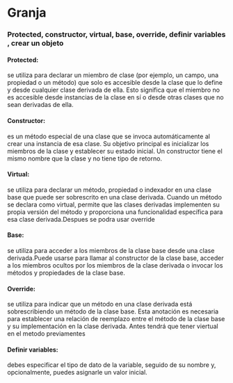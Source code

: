 # Granja

### Protected, constructor, virtual, base, override, definir variables , crear un objeto

#### Protected:
se utiliza para declarar un miembro de clase (por ejemplo, un campo, una propiedad o un método) que solo es accesible desde la clase que lo define y desde cualquier clase derivada de ella. Esto significa que el miembro no es accesible desde instancias de la clase en sí o desde otras clases que no sean derivadas de ella.

#### Constructor:
es un método especial de una clase que se invoca automáticamente al crear una instancia de esa clase. Su objetivo principal es inicializar los miembros de la clase y establecer su estado inicial. Un constructor tiene el mismo nombre que la clase y no tiene tipo de retorno.

#### Virtual:
se utiliza para declarar un método, propiedad o indexador en una clase base que puede ser sobrescrito en una clase derivada. Cuando un método se declara como virtual, permite que las clases derivadas implementen su propia versión del método y proporciona una funcionalidad específica para esa clase derivada.Despues se podra usar override

#### Base:
se utiliza para acceder a los miembros de la clase base desde una clase derivada.Puede usarse para llamar al constructor de la clase base, acceder a los miembros ocultos por los miembros de la clase derivada o invocar los métodos y propiedades de la clase base.

#### Override:
se utiliza para indicar que un método en una clase derivada está sobrescribiendo un método de la clase base. Esta anotación es necesaria para establecer una relación de reemplazo entre el método de la clase base y su implementación en la clase derivada. Antes tendrá que tener viertual en el metodo previamentes

#### Definir variables:
debes especificar el tipo de dato de la variable, seguido de su nombre y, opcionalmente, puedes asignarle un valor inicial.



